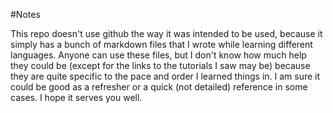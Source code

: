 #Notes

This repo doesn't use github the way it was intended to be used, because it simply has a bunch of markdown files that I wrote while learning different languages. Anyone can use these files, but I don't know how much help they could be (except for the links to the tutorials I saw may be) because they are quite specific to the pace and order I learned things in. I am sure it could be good as a refresher or a quick (not detailed) reference in some cases.
I hope it serves you well.
